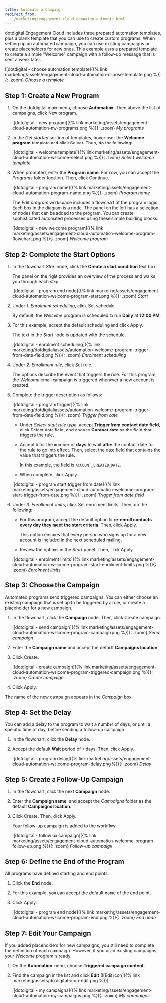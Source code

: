 ```yaml
---
title: Automate a Campaign
redirect_from:
  - /marketing/engagement-cloud-campaign-automate.html
---
```


dotdigital Engagement Cloud includes three prepared automation templates, plus a blank template that you can use to create custom programs. When setting up an automated campaign, you can use existing campaigns or create placeholders for new ones. This example uses a prepared template to create a simple "Welcome" campaign with a follow-up message that is sent a week later.

![dotdigital - choose automation template]({% link marketing/assets/engagement-cloud-automation-choose-template.png %}){: .zoom}
_Choose a template_

## Step 1: Create a New Program

1. On the dotdigital main menu, choose **Automation**. Then above the list of campaigns, click <span class="btn">New program</span>.

    ![dotdigital - new program]({% link marketing/assets/engagement-cloud-automation-my-programs.png %}){: .zoom}
    _My programs_

1. In the _Get started_ section of templates, hover over the **Welcome program** template and click <span class="btn">Select</span>. Then, do the following:

    ![dotdigital - welcome template]({% link marketing/assets/engagement-cloud-automation-welcome-select.png %}){: .zoom}
    _Select welcome template_

1. When prompted, enter the **Program name**. For now, you can accept the _Programs_ folder location. Then, click <span class="btn">Continue</span>.

    ![dotdigital - program name]({% link marketing/assets/engagement-cloud-automation-program-name.png %}){: .zoom}
    _Program name_

    The _Edit program_ workspace includes a flowchart of the program logic. Each box in the diagram is a node. The panel on the left has a selection of nodes that can be added to the program. You can create sophisticated automated processes using these simple building blocks.

    ![dotdigital - new welcome program]({% link marketing/assets/engagement-cloud-automation-welcome-program-flowchart.png %}){: .zoom}
    _Welcome program_

## Step 2: Complete the Start Options

1. In the flowchart _Start_ node, click the **Create a start condition** text box.

    The panel on the right provides an overview of the process and walks you through each step.

    ![dotdigital - program end node]({% link marketing/assets/engagement-cloud-automation-welcome-program-start.png %}){: .zoom}
    _Start_

1. Under _1. Enrolment scheduling_, click <span class="btn">Set schedule</span>.

    By default, the _Welcome_ program is scheduled to run **Daily** at **12:00 PM**.

1. For this example, accept the default scheduling and click <span class="btn">Apply</span>.

    The text in the _Start_ node is updated with the schedule.

      ![dotdigital - enrolment scheduling]({% link marketing/dotdigital/assets/automation-welcome-program-trigger-from-date-field.png %}){: .zoom}
      _Enrolment scheduling_

1. Under _2. Enrollment rule_, click <span class="btn">Set rule</span>.

    The options describe the event that triggers the rule. For this program, the _Welcome_ email campaign is triggered whenever a new account is created.

1. Complete the trigger description as follows:

    ![dotdigital - program trigger]({% link marketing/dotdigital/assets/automation-welcome-program-trigger-from-date-field.png %}){: .zoom}
    _Trigger from date_

    - Under _Select start rule type_, accept **Trigger from contact date field**, click <span class="btn">Select date field</span>, and choose **Contact date** as the field that triggers the rule.

    - Accept `0` for the number of **days** to wait **after** the contact date for the rule to go into effect. Then, select the date field that contains the value that triggers the rule.

        In this example, the field is `ACCOUNT_CREATED_DATE`.

    - When complete, click <span class="btn">Apply</span>.

    ![dotdigital - program start trigger from date]({% link marketing/assets/engagement-cloud-automation-welcome-program-start-trigger-from-date.png %}){: .zoom}
    _Trigger from date field_

1. Under _3. Enrollment limits_, click <span class="btn">Set enrolment limits</span>. Then, do the following:

    - For this program, accept the default option to **re-enroll contacts every day they meet the start criteria**. Then, click <span class="btn">Apply</span>.

        This option ensures that every person who signs up for a new account is included in the next scheduled mailing.

    - Review the options in the _Start_ panel. Then, click <span class="btn">Apply</span>.

    ![dotdigital - enrolment limits]({% link marketing/assets/engagement-cloud-automation-welcome-program-start-enrolment-limits.png %}){: .zoom}
    _Enrolment limits_

## Step 3: Choose the Campaign

Automated programs send triggered campaigns. You can either choose an existing campaign that is set up to be triggered by a rule, or create a placeholder for a new campaign.

1. In the flowchart, click the **Campaign** node. Then, click <span class="btn">Create campaign</span>.

    ![dotdigital - send campaign]({% link marketing/assets/engagement-cloud-automation-welcome-program-campaign.png %}){: .zoom}
    _Send campaign_

1. Enter the **Campaign name** and accept the default **Campaigns location**.

1. Click <span class="btn">Create</span>.

    ![dotdigital - create campaign]({% link marketing/assets/engagement-cloud-automation-welcome-program-triggered-campaign.png %}){: .zoom}
    _Create campaign_

1. Click <span class="btn">Apply</span>.

The name of the new campaign appears in the _Campaign_ box.

## Step 4: Set the Delay

You can add a delay to the program to wait a number of days, or until a specific time of day, before sending a follow-up campaign.

1. In the flowchart, click the **Delay** node.

1. Accept the default **Wait** period of `7` days. Then, click <span class="btn">Apply</span>.

    ![dotdigital - program delay]({% link marketing/assets/engagement-cloud-automation-welcome-program-delay.png %}){: .zoom}
    _Delay_

## Step 5: Create a Follow-Up Campaign

1. In the flowchart, click the next **Campaign** node.

1. Enter the **Campaign name**, and accept the _Campaigns_ folder as the default **Campaigns location**.

1. Click <span class="btn">Create</span>. Then, click <span class="btn">Apply</span>.

    Your follow-up campaign is added to the workflow.

    ![dotdigital - follow up campaign]({% link marketing/assets/engagement-cloud-automation-welcome-program-follow-up.png %}){: .zoom}
    _Follow-up campaign_

## Step 6: Define the End of the Program

All programs have defined starting and end points.

1. Click the **End** node.

1. For this example, you can accept the default name of the end point.

1. Click <span class="btn">Apply</span>.

    ![dotdigital - program end node]({% link marketing/assets/engagement-cloud-automation-welcome-program-end.png %}){: .zoom}
    _End node_

## Step 7: Edit Your Campaign

If you added placeholders for new campaigns, you still need to complete the definition of each campaign. However, if you used existing campaigns, your _Welcome_ program is ready.

1. On the **Automation** menu, choose **Triggered campaign content**.

1. Find the campaign in the list and click **Edit** (![Edit icon]({% link marketing/assets/dotdigital-icon-edit.png %})).

    ![dotdigital - my campaigns]({% link marketing/assets/engagement-cloud-automation-my-campaigns.png %}){: .zoom}
    _My campaigns_
